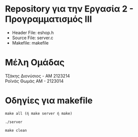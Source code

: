 # Repository για την Εργασία 2 - Προγραμματισμός ΙΙΙ #
* Header File: eshop.h   
* Source File: server.c    
* Makefile: makefile    

# Μέλη Ομάδας 
Τζάκης Διονύσιος - ΑΜ 2123214     
Ροϊνάς Θωμάς ΑΜ - 2123014     

# Οδηγίες για makefile
``` 
make all (ή make server ή make)
```
```
./server     
```
```
make clean
```   

